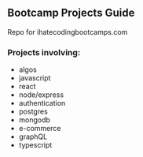 ## Bootcamp Projects Guide

Repo for ihatecodingbootcamps.com 

### Projects involving: 

* algos
* javascript
* react
* node/express
* authentication
* postgres
* mongodb
* e-commerce
* graphQL
* typescript